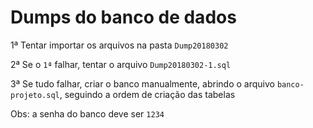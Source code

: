 # Dumps do banco de dados

1ª Tentar importar os arquivos na pasta `Dump20180302`

2ª Se o `1ª` falhar, tentar o arquivo `Dump20180302-1.sql`

3ª Se tudo falhar, criar o banco manualmente, abrindo o arquivo `banco-projeto.sql`, seguindo a ordem de criação das tabelas

Obs: a senha do banco deve ser `1234`
